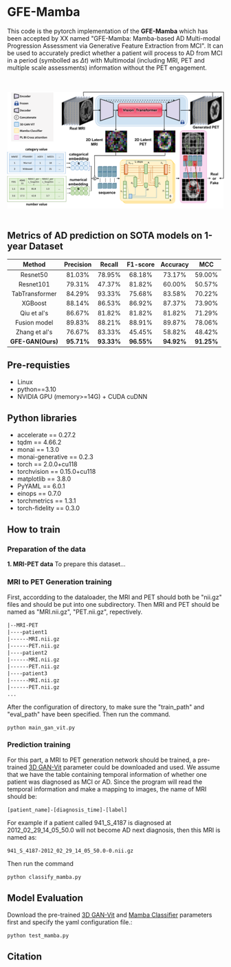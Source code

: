# **GFE-Mamba**
This code is the pytorch implementation of the **GFE-Mamba** which has been accepted by XX named "GFE-Mamba: Mamba-based AD Multi-modal Progression Assessment via Generative Feature Extraction from MCI". It can be used to accurately predict whether a patient will process to AD from MCI in a period (symbolled as $\Delta t$) with Multimodal (including MRI, PET and multiple scale assessments) information without the PET engagement. 

<br><br>
![](./assets/fig1-1.png)
<br><br>

## Metrics of AD prediction on SOTA models on 1-year Dataset
| Method                                                                        | Precision        | Recall           | F1-score         | Accuracy         | MCC              |
|:-----------------------------------------------------------------------------:|:----------------:|:----------------:|:----------------:|:----------------:|:----------------:|
| Resnet50                                                 | 81.03\%          | 78.95\%          | 68.18\%          | 73.17\%          | 59.00\%          |
| Resnet101                                                | 79.31\%          | 47.37\%          | 81.82\%          | 60.00\%          | 50.57\%          |
| TabTransformer                              | 84.29\%          | 93.33\%          | 75.68\%          | 83.58\%          | 70.22\%          |
| XGBoost                                            | 88.14\%          | 86.53\%          | 86.92\%          | 87.37\%          | 73.90\%          |
| Qiu et al's     | 86.67\%          | 81.82\%          | 81.82\%          | 81.82\%          | 71.29\%          |
| Fusion model                                      | 89.83\%          | 88.21\%          | 88.91\%          | 89.87\%          | 78.06\%          |
| Zhang et al's | 76.67\%          | 83.33\%          | 45.45\%          | 58.82\%          | 48.42\%          |
| **GFE-GAN(Ours)**                                                        | **95.71%** | **93.33%** | **96.55%** | **94.92%** | **91.25%** |

## Pre-requisties
- Linux
- python==3.10
- NVIDIA GPU (memory>=14G) + CUDA cuDNN

## Python libraries
- accelerate == 0.27.2
- tqdm == 4.66.2
- monai == 1.3.0 
- monai-generative == 0.2.3
- torch == 2.0.0+cu118
- torchvision == 0.15.0+cu118
- matplotlib == 3.8.0
- PyYAML == 6.0.1
- einops == 0.7.0
- torchmetrics == 1.3.1
- torch-fidelity == 0.3.0

## How to train
### Preparation of the data
**1. MRI-PET data**
To prepare this dataset...

### MRI to PET Generation training 
First, accordding to the dataloader, the MRI and PET should both be "nii.gz" files and should be put into one subdirectory. Then MRI and PET should be named as "MRI.nii.gz", "PET.nii.gz", repectively. 
```
|--MRI-PET
|----patient1
|------MRI.nii.gz
|------PET.nii.gz
|----patient2
|------MRI.nii.gz
|------PET.nii.gz
|----patient3
|------MRI.nii.gz
|------PET.nii.gz
...
```
After the configuration of directory, to make sure the "train_path" and "eval_path" have been specified. Then run the command.   
```
python main_gan_vit.py
```
### Prediction training
For this part, a MRI to PET generation network should be trained, a pre-trained [3D GAN-Vit](https://drive.google.com/drive/folders/1TMPE6JLMW87uMGIzYsbEZsgxmTArnlYE?usp=share_link) parameter could be downloaded and used. We assume that we have the table containing temporal information of whether one patient was diagnosed as MCI or AD. Since the program will read the temporal information and make a mapping to images, the name of MRI should be: 
```
[patient_name]-[diagnosis_time]-[label]
```
For example if a patient called 941_S_4187 is diagnosed at 2012_02_29_14_05_50.0 will not become AD next diagnosis, then this MRI is named as: 
```
941_S_4187-2012_02_29_14_05_50.0-0.nii.gz
```
Then run the command
```
python classify_mamba.py
```

## Model Evaluation 
Download the pre-trained [3D GAN-Vit](https://drive.google.com/drive/folders/1TMPE6JLMW87uMGIzYsbEZsgxmTArnlYE?usp=share_link) and [Mamba Classifier](https://drive.google.com/drive/folders/14JaBXYE3cxlyaVBluqwGQwLp-i5D-aNE?usp=share_link) parameters first and specify the yaml configuration file.: 
```
python test_mamba.py
```
## Citation
```
```


